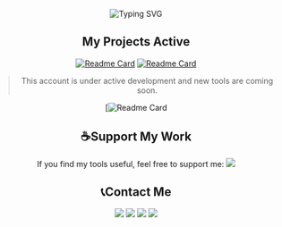 <p align="center">
  <img src="https://readme-typing-svg.demolab.com?font=JetBrains+Mono&size=32&duration=4000&pause=1000&color=FF0000&center=true&vCenter=true&width=600&lines=Hey+there%2C+I'm+monsmain!;Welcome+To+My+GitHub+Universe!;a+Developer+Interested...;In+Tools+And+Ethical+Testing." alt="Typing SVG" 
</div> 

<div align="center">
    <h2> My Projects Active</h2>

[![Readme Card](https://github-readme-stats.vercel.app/api/pin/?username=monsmain&repo=sms-bomber-iran)](https://github.com/monsmain/sms-bomber-iran)
[![Readme Card](https://github-readme-stats.vercel.app/api/pin/?username=monsmain&repo=ighack)](https://github.com/monsmain/ighack)
> This account is under active development and new tools are coming soon.
</div>

<div align="center">

[![Readme Card](https://quotes-github-readme.vercel.app/api?type=horizontal&theme=dark&quote=Your%20most%20unhappy%20customers%20are%20your%20greatest%20source%20of%20learning.&author=Bill%20Gates)

</div>

<div align="center">
    <h2>☕Support My Work</h2>

If you find my tools useful, feel free to support me:
  <a href="https://monsmain.carrd.co"><img src="https://img.shields.io/badge/Donate-E5322D?style=for-the-badge&logo=ilovepdf&logoColor=white" /></a>
</div>

<div align="center">
    <h2>📞Contact Me</h2>
</div>
<p align="center">
  <a href="https://youtube.com/@monsmain"><img src="https://img.shields.io/badge/Youtube-FF0000?style=for-the-badge&logo=youtube&logoColor=white" /></a>
  <a href="https://t.me/monsmain"><img src="https://img.shields.io/badge/Telegram-26A5E4?style=for-the-badge&logo=telegram&logoColor=white" /></a>
  <a href="https://x.com/mons_main"><img src="https://img.shields.io/badge/X-000000?style=for-the-badge&logo=x&logoColor=white" /></a>
  <a href="https://instagram.com/"><img src="https://img.shields.io/badge/Instagram-FF0069?style=for-the-badge&logo=instagram&logoColor=white" /></a>
</p>
